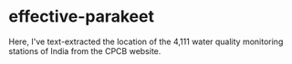 # effective-parakeet
Here, I've text-extracted the location of the 4,111 water quality monitoring stations of India from the CPCB website. 
